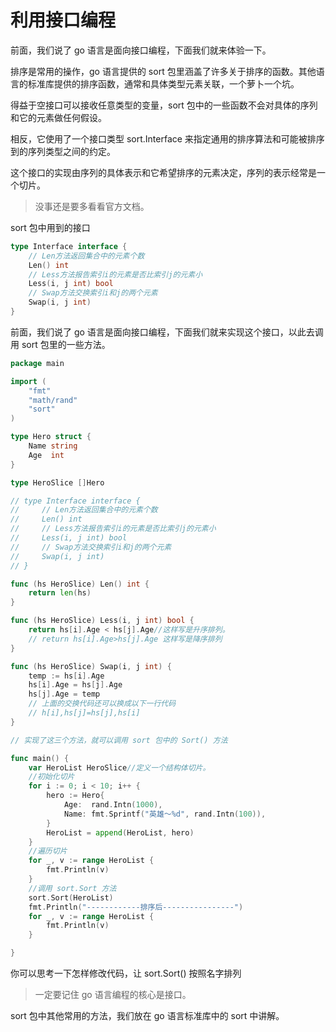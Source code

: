 # 利用接口编程

前面，我们说了 go 语言是面向接口编程，下面我们就来体验一下。

排序是常用的操作，go 语言提供的 sort 包里涵盖了许多关于排序的函数。其他语言的标准库提供的排序函数，通常和具体类型元素关联，一个萝卜一个坑。

得益于空接口可以接收任意类型的变量，sort 包中的一些函数不会对具体的序列和它的元素做任何假设。

相反，它使用了一个接口类型 sort.Interface 来指定通用的排序算法和可能被排序到的序列类型之间的约定。

这个接口的实现由序列的具体表示和它希望排序的元素决定，序列的表示经常是一个切片。

> 没事还是要多看看官方文档。

 sort 包中用到的接口

```go
type Interface interface {
    // Len方法返回集合中的元素个数
    Len() int
    // Less方法报告索引i的元素是否比索引j的元素小
    Less(i, j int) bool
    // Swap方法交换索引i和j的两个元素
    Swap(i, j int)
}
```

前面，我们说了 go 语言是面向接口编程，下面我们就来实现这个接口，以此去调用 sort 包里的一些方法。

```go
package main

import (
	"fmt"
	"math/rand"
	"sort"
)

type Hero struct {
	Name string
	Age  int
}

type HeroSlice []Hero

// type Interface interface {
//     // Len方法返回集合中的元素个数
//     Len() int
//     // Less方法报告索引i的元素是否比索引j的元素小
//     Less(i, j int) bool
//     // Swap方法交换索引i和j的两个元素
//     Swap(i, j int)
// }

func (hs HeroSlice) Len() int {
	return len(hs)
}

func (hs HeroSlice) Less(i, j int) bool {
	return hs[i].Age < hs[j].Age//这样写是升序排列。
	// return hs[i].Age>hs[j].Age 这样写是降序排列
}

func (hs HeroSlice) Swap(i, j int) {
	temp := hs[i].Age
	hs[i].Age = hs[j].Age
	hs[j].Age = temp
    // 上面的交换代码还可以换成以下一行代码
	// h[i],hs[j]=hs[j],hs[i]
}

// 实现了这三个方法，就可以调用 sort 包中的 Sort() 方法

func main() {
	var HeroList HeroSlice//定义一个结构体切片。
    //初始化切片
	for i := 0; i < 10; i++ {
		hero := Hero{
			Age:  rand.Intn(1000),
			Name: fmt.Sprintf("英雄～%d", rand.Intn(100)),
		}
		HeroList = append(HeroList, hero)
	} 
    //遍历切片
	for _, v := range HeroList {
		fmt.Println(v)
	}
	//调用 sort.Sort 方法
	sort.Sort(HeroList)
	fmt.Println("------------排序后----------------")
	for _, v := range HeroList {
		fmt.Println(v)
	}

}
```

你可以思考一下怎样修改代码，让 sort.Sort() 按照名字排列

> 一定要记住 go 语言编程的核心是接口。

sort 包中其他常用的方法，我们放在 go 语言标准库中的 sort 中讲解。
